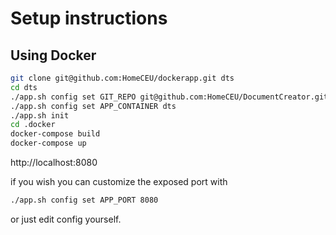 # Setup instructions
## Using Docker
```bash
git clone git@github.com:HomeCEU/dockerapp.git dts
cd dts
./app.sh config set GIT_REPO git@github.com:HomeCEU/DocumentCreator.git
./app.sh config set APP_CONTAINER dts
./app.sh init
cd .docker
docker-compose build
docker-compose up
```
http://localhost:8080

if you wish you can customize the exposed port with

```bash
./app.sh config set APP_PORT 8080
```

or just edit config yourself.